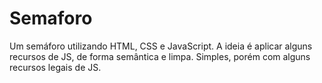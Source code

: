 # Semaforo
Um semáforo utilizando HTML, CSS e JavaScript. A ideia é aplicar alguns recursos de JS, de forma semântica e limpa. Simples, porém com alguns recursos legais de JS.
